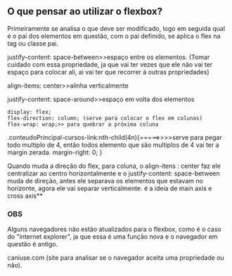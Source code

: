 <h2>O que pensar ao utilizar o flexbox?</h2>

Primeiramente se analisa o que deve ser modificado, logo em seguida qual é o pai dos elementos em questão, com o pai definido, se aplica o flex na tag ou classe pai.

justify-content: space-between>>espaço entre os elementos. (Tomar cuidado com essa propriedade, ja que vai ter vezes que ele não vai ter espaço para colocar ali, ai vai ter que recorrer à outras propriedades)

align-items: center>>alinha verticalmente

justify-content: space-around>>espaço em volta dos elementos

    display: flex; 
    flex-direction: column; (serve para colocar o flex em colunas)
    flex-wrap: wrap;>> para quebrar a próxima coluna
.conteudoPrincipal-cursos-link:nth-child(4n){=====>>>>serve para pegar todo multiplo de 4, então todos elemento que são multiplos de 4 vai ter a margin zerada.
    margin-right: 0;
}

Quando muda a direção do flex, para coluna, o align-itens : center faz ele centralizar ao centro horizontalmente e o justify-content: space-between muda de direção, antes ele separava os elementos que estavam no horizonte, agora ele vai separar verticalmente. é a ideia de main axis e cross axis**

<h3>OBS</h3>

Alguns navegadores não estão atualizados para o flexbox, como é o caso do "internet explorer", ja que essa é uma função nova e o navegador em questão é antigo.

caniuse.com (site para analisar se o navegador aceita uma propriedade ou não).